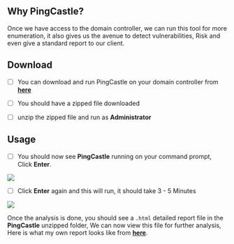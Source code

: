## **Why PingCastle?**

Once we have access to the domain controller, we can run this tool for more enumeration, it also gives us the avenue to detect vulnerabilities, Risk and even give a standard report to our client.



## **Download**

- [ ] You can download and run PingCastle on your domain controller from **[here](https://www.pingcastle.com/download/)**
- [ ] You should have a zipped file downloaded
- [ ] unzip the zipped file and run as **Administrator**


## **Usage**

- [ ] You should now see **PingCastle** running on your command prompt, Click **Enter**.


![](https://i.imgur.com/o3hWOXF.png)



- [ ] Click **Enter** again and this will run, it should take 3 - 5 Minutes

![](https://i.imgur.com/oagPsqw.png)


Once the analysis is done, you should see a `.html` detailed report file in the **PingCastle** unzipped folder, We can now view this file for further analysis, Here is what my own report looks like from **[here](https://sec-fortress.github.io/posts/articles/posts/ad_hc_marvel.local.html)**.
